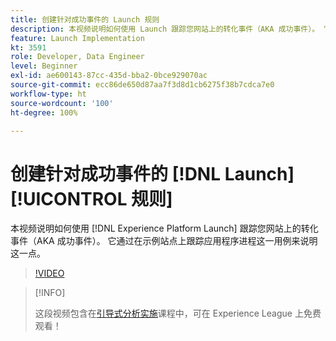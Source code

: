 ```yaml
---
title: 创建针对成功事件的 Launch 规则
description: 本视频说明如何使用 Launch 跟踪您网站上的转化事件（AKA 成功事件）。 它将通过在示例站点上跟踪应用程序进程这一用例来说明这一点。
feature: Launch Implementation
kt: 3591
role: Developer, Data Engineer
level: Beginner
exl-id: ae600143-87cc-435d-bba2-0bce929070ac
source-git-commit: ecc86de650d87aa7f3d8d1cb6275f38b7cdca7e0
workflow-type: ht
source-wordcount: '100'
ht-degree: 100%

---
```


# 创建针对成功事件的 [!DNL Launch] [!UICONTROL 规则]

本视频说明如何使用 [!DNL Experience Platform Launch] 跟踪您网站上的转化事件（AKA 成功事件）。 它通过在示例站点上跟踪应用程序进程这一用例来说明这一点。

>[!VIDEO](https://video.tv.adobe.com/v/28778/?quality=12&learn=on)

>[!INFO]
>
> 这段视频包含在[引导式分析实施](https://experienceleague.adobe.com/?recommended=Analytics-D-1-2019.1)课程中，可在 Experience League 上免费观看！